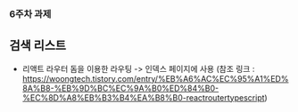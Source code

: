 ### 6주차 과제

## 검색 리스트

- 리액트 라우터 돔을 이용한 라우팅 -> 인덱스 페이지에 사용 (참조 링크 : https://woongtech.tistory.com/entry/%EB%A6%AC%EC%95%A1%ED%8A%B8-%EB%9D%BC%EC%9A%B0%ED%84%B0-%EC%8D%A8%EB%B3%B4%EA%B8%B0-reactroutertypescript)
